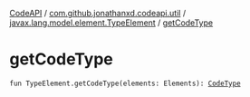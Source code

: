 [CodeAPI](../../index.md) / [com.github.jonathanxd.codeapi.util](../index.md) / [javax.lang.model.element.TypeElement](index.md) / [getCodeType](.)

# getCodeType

`fun TypeElement.getCodeType(elements: Elements): `[`CodeType`](../../com.github.jonathanxd.codeapi.type/-code-type/index.md)